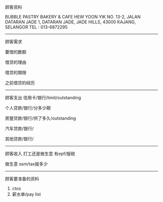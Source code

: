 顾客资料

BUBBLE PASTRY BAKERY & CAFE 
HEW YOON YIK NO. 13-2, JALAN DATARAN JADE 1, DATARAN JADE, JADE HILLS, 43000 KAJANG, SELANGOR TEL : 013-6872295

-----------------
顾客需求


要借的数额

借贷的理由

借贷的期限

之前借贷的经历


--------------
顾客支出
信用卡/银行/limit/outstanding


个人贷款/银行/分多少期

房屋贷款/银行/供了多久/outstanding

汽车贷款/银行/


其他贷款/银行/

-----------
顾客收入
打工还是做生意
有epf/报税

做生意 ssm/tax报多少

-------
顾客要准备的资料
1. ctos
2. 薪水单/pay list




